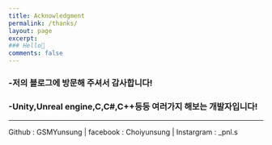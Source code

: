 ```yaml
---
title: Acknowledgment
permalink: /thanks/
layout: page
excerpt: 
### Hello🙌
comments: false
---
```


### -저의 블로그에 방문해 주셔서 감사합니다! <br>
### -Unity,Unreal engine,C,C#,C++등등 여러가지 해보는 개발자입니다!
<hr>

Github : GSMYunsung | facebook : Choiyunsung | Instargram : _pnl.s
